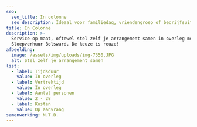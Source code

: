 ```yaml
---
seo:
  seo_title: In colonne
  seo_description: Ideaal voor familiedag, vriendengroep of bedrijfsuitje.
title: In Colonne
description: >-
  Service op maat, oftewel stel zelf je arrangement samen in overleg met
  Sloepverhuur Bolsward. De keuze is reuze!
afbeelding:
  image: /assets/img/uploads/img-7350.JPG
  alt: Stel zelf je arrangement samen
list:
  - label: Tijdsduur
    value: In overleg
  - label: Vertrektijd
    value: In overleg
  - label: Aantal personen
    value: 2 - 28
  - label: Kosten
    value: Op aanvraag
samenwerking: N.T.B.
---
```

